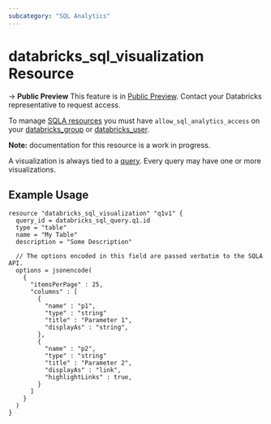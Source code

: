 ```yaml
---
subcategory: "SQL Analytics"
---
```

# databricks_sql_visualization Resource

-> **Public Preview** This feature is in [Public Preview](https://docs.databricks.com/release-notes/release-types.html). Contact your Databricks representative to request access.

To manage [SQLA resources](https://docs.databricks.com/sql/get-started/concepts.html) you must have `allow_sql_analytics_access` on your [databricks_group](group.md#allow_sql_analytics_access) or [databricks_user](user.md#allow_sql_analytics_access).

**Note:** documentation for this resource is a work in progress.

A visualization is always tied to a [query](sql_query.md). Every query may have one or more visualizations.

## Example Usage

```hcl
resource "databricks_sql_visualization" "q1v1" {
  query_id = databricks_sql_query.q1.id
  type = "table"
  name = "My Table"
  description = "Some Description"

  // The options encoded in this field are passed verbatim to the SQLA API.
  options = jsonencode(
    {
      "itemsPerPage" : 25,
      "columns" : [
        {
          "name" : "p1",
          "type" : "string"
          "title" : "Parameter 1",
          "displayAs" : "string",
        },
        {
          "name" : "p2",
          "type" : "string"
          "title" : "Parameter 2",
          "displayAs" : "link",
          "highlightLinks" : true,
        }
      ]
    }
  )
}
```